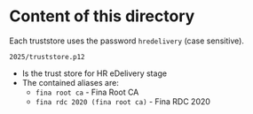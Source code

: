 # Content of this directory

Each truststore uses the password `hredelivery` (case sensitive).

`2025/truststore.p12`
* Is the trust store for HR eDelivery stage
* The contained aliases are:
    * `fina root ca` - Fina Root CA
    * `fina rdc 2020 (fina root ca)` - Fina RDC 2020
